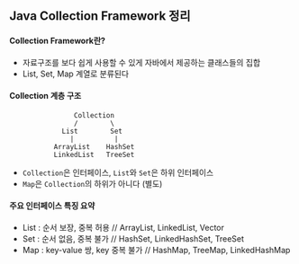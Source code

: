 ## Java Collection Framework 정리
#### Collection Framework란?
+ 자료구조를 보다 쉽게 사용할 수 있게 자바에서 제공하는 클래스들의 집합
+ List, Set, Map 계열로 분류된다

#### Collection 계층 구조
```declarative
                Collection
                /        \
             List        Set
               |          |
           ArrayList    HashSet
           LinkedList   TreeSet
```
+ `Collection`은 인터페이스, `List`와 `Set`은 하위 인터페이스
+ `Map`은 `Collection`의 하위가 아니다 (별도)

#### 주요 인터페이스 특징 요약
+ List : 순서 보장, 중복 허용 // ArrayList, LinkedList, Vector
+ Set : 순서 없음, 중복 불가 // HashSet, LinkedHashSet, TreeSet
+ Map : key-value 쌍, key 중복 불가 // HashMap, TreeMap, LinkedHashMap
